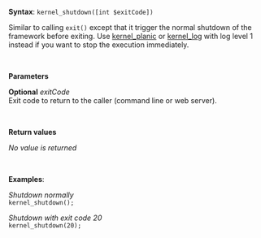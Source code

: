 **Syntax**: `kernel_shutdown([int $exitCode])`


Similar to calling `exit()` except that it trigger the normal shutdown of the framework before exiting. Use [kernel_planic](./kernel_panic) or [kernel_log](./kernel_log) with log level 1 instead if you want to stop the execution immediately.

<br/>

**Parameters**

**Optional** *exitCode*
<br/>
   Exit code to return to the caller (command line or web server).

<br/>

**Return values**

*No value is returned*

<br/>

**Examples**:

*Shutdown normally*
<br/>
`kernel_shutdown();`


*Shutdown with exit code 20*
<br/>
`kernel_shutdown(20);`
